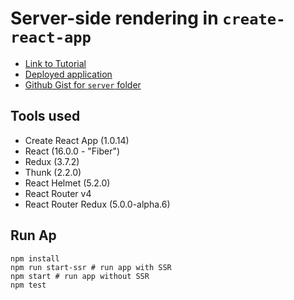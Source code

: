 # Server-side rendering in `create-react-app`

- [Link to Tutorial](https://medium.com/@cereallarceny/server-side-rendering-with-create-react-app-fiber-react-router-v4-helmet-redux-and-thunk-275cb25ca972)
- [Deployed application](https://cra-ssr.herokuapp.com/)
- [Github Gist for `server` folder](https://gist.github.com/cereallarceny/e5bee7cb95ddfe4958f86d6bcda49ae8)

## Tools used
- Create React App (1.0.14)
- React (16.0.0 - "Fiber")
- Redux (3.7.2)
- Thunk (2.2.0)
- React Helmet (5.2.0)
- React Router v4
- React Router Redux (5.0.0-alpha.6)

## Run Ap

```
npm install
npm run start-ssr # run app with SSR
npm start # run app without SSR
npm test
```
